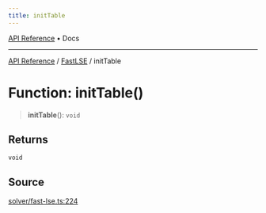 ```yaml
---
title: initTable
---
```


[API Reference](/docs/api/) • Docs

***

[API Reference](/docs/api/) / [FastLSE](/docs/api/namespaces/FastLSE/) / initTable

# Function: initTable()

> **initTable**(): `void`

## Returns

`void`

## Source

[solver/fast-lse.ts:224](https://github.com/BrouxtForce/cubelib/blob/46235e0efd69874517537607aff50e6e913dc207/src/solver/fast-lse.ts#L224)
